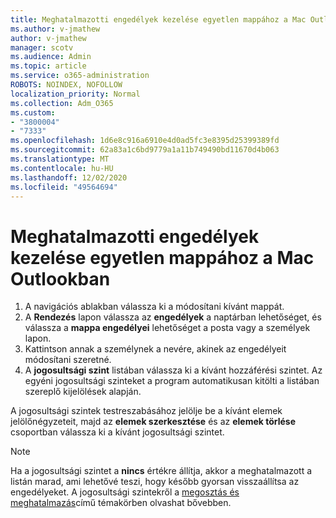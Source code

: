 ```yaml
---
title: Meghatalmazotti engedélyek kezelése egyetlen mappához a Mac Outlookban
ms.author: v-jmathew
author: v-jmathew
manager: scotv
ms.audience: Admin
ms.topic: article
ms.service: o365-administration
ROBOTS: NOINDEX, NOFOLLOW
localization_priority: Normal
ms.collection: Adm_O365
ms.custom:
- "3800004"
- "7333"
ms.openlocfilehash: 1d6e8c916a6910e4d0ad5fc3e8395d25399389fd
ms.sourcegitcommit: 62a83a1c6bd9779a1a11b749490bd11670d4b063
ms.translationtype: MT
ms.contentlocale: hu-HU
ms.lasthandoff: 12/02/2020
ms.locfileid: "49564694"
---
```

# <a name="manage-delegate-permissions-for-a-single-folder-in-outlook-for-mac"></a>Meghatalmazotti engedélyek kezelése egyetlen mappához a Mac Outlookban

1. A navigációs ablakban válassza ki a módosítani kívánt mappát.
2. A **Rendezés** lapon válassza az **engedélyek** a naptárban lehetőséget, és válassza a **mappa engedélyei** lehetőséget a posta vagy a személyek lapon.
3. Kattintson annak a személynek a nevére, akinek az engedélyeit módosítani szeretné.
4. A **jogosultsági szint** listában válassza ki a kívánt hozzáférési szintet. Az egyéni jogosultsági szinteket a program automatikusan kitölti a listában szereplő kijelölések alapján.

A jogosultsági szintek testreszabásához jelölje be a kívánt elemek jelölőnégyzeteit, majd az **elemek szerkesztése** és az **elemek törlése** csoportban válassza ki a kívánt jogosultsági szintet.

> [!NOTE]
> Ha a jogosultsági szintet a **nincs** értékre állítja, akkor a meghatalmazott a listán marad, ami lehetővé teszi, hogy később gyorsan visszaállítsa az engedélyeket. A jogosultsági szintekről a [megosztás és meghatalmazás](https://support.microsoft.com/office/options-for-sharing-and-delegating-folders-in-outlook-for-mac-480d8054-68ce-4150-ba1e-b9b7f2fc4ce5)című témakörben olvashat bővebben.
